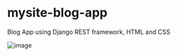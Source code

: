 # mysite-blog-app
Blog App using Django REST framework, HTML and CSS



![image](https://github.com/ankurRangi/mysite-blog-app/assets/32847436/0dc9f6b1-d93b-44d0-8c87-64880ffe8d34)
